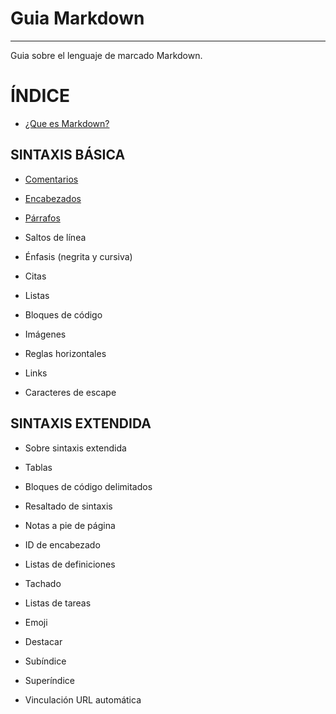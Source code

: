 
# **Guia Markdown**

---

Guia sobre el lenguaje de marcado Markdown.


# **ÍNDICE**


* [¿Que es Markdown?](https://github.com/Zet0699/Guia_markdown/blob/Zet_main/intromd.md)


## **SINTAXIS BÁSICA**

* [Comentarios](https://github.com/Zet0699/Guia_markdown/blob/Zet_main/comentarios.md)

* [Encabezados](https://github.com/Zet0699/Guia_markdown/blob/Zet_main/encabezados.md)

* [Párrafos](https://github.com/Zet0699/Guia_markdown/blob/Zet_main/parrafos.md)

* Saltos de línea

* Énfasis (negrita y cursiva)

* Citas

* Listas

* Bloques de código

* Imágenes

* Reglas horizontales

* Links

* Caracteres de escape


## **SINTAXIS EXTENDIDA**

* Sobre sintaxis extendida

* Tablas

* Bloques de código delimitados

* Resaltado de sintaxis

* Notas a pie de página

* ID de encabezado

* Listas de definiciones

* Tachado

* Listas de tareas

* Emoji

* Destacar

* Subíndice

* Superíndice

* Vinculación URL automática


